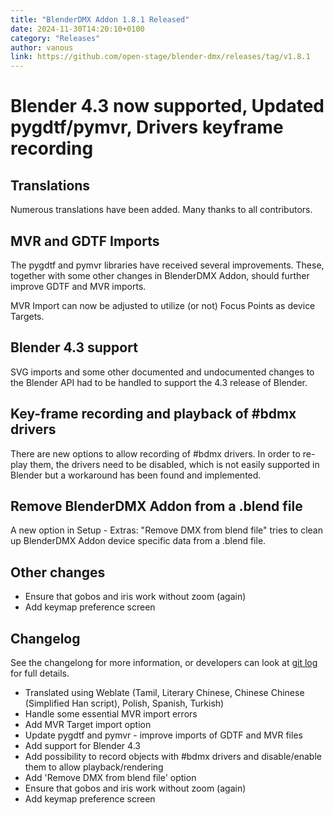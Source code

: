 ```yaml
---
title: "BlenderDMX Addon 1.8.1 Released"
date: 2024-11-30T14:20:10+0100
category: "Releases"
author: vanous
link: https://github.com/open-stage/blender-dmx/releases/tag/v1.8.1
---
```

# Blender 4.3 now supported, Updated pygdtf/pymvr, Drivers keyframe recording

## Translations

Numerous translations have been added. Many thanks to all contributors.

## MVR and GDTF Imports

The pygdtf and pymvr libraries have received several improvements. These,
together with some other changes in BlenderDMX Addon, should further improve
GDTF and MVR imports.

MVR Import can now be adjusted to utilize (or not) Focus Points as device Targets.

## Blender 4.3 support

SVG imports and some other documented and undocumented changes to the Blender
API had to be handled to support the 4.3 release of Blender.

## Key-frame recording and playback of \#bdmx drivers

There are new options to allow recording of \#bdmx drivers. In order to re-play
them, the drivers need to be disabled, which is not easily supported in Blender
but a workaround has been found and implemented.

## Remove BlenderDMX Addon from a .blend file

A new option in Setup - Extras: "Remove DMX from blend file" tries to clean up
BlenderDMX Addon device specific data from a .blend file.

## Other changes

* Ensure that gobos and iris work without zoom (again)
* Add keymap preference screen


## Changelog

See the changelong for more information, or developers can look at [git
log](https://github.com/open-stage/blender-dmx/commits/main/) for full details.

* Translated using Weblate (Tamil, Literary Chinese, Chinese Chinese (Simplified Han script), Polish, Spanish, Turkish)
* Handle some essential MVR import errors
* Add MVR Target import option
* Update pygdtf and pymvr - improve imports of GDTF and MVR files
* Add support for Blender 4.3
* Add possibility to record objects with #bdmx drivers and disable/enable them to allow playback/rendering
* Add 'Remove DMX from blend file' option
* Ensure that gobos and iris work without zoom (again)
* Add keymap preference screen
